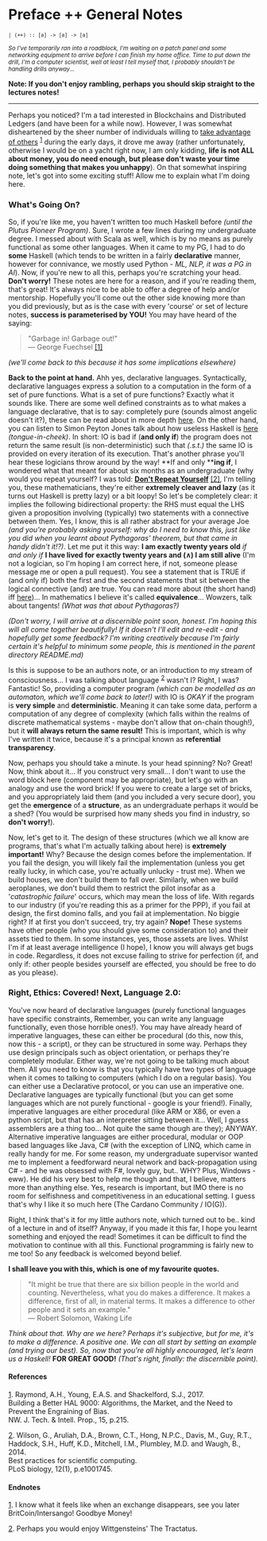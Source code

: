 # Preface ++ General Notes

<small><code>| (++) :: [a] -> [a] -> [a]</code></small>

<small>*So I've temporarily ran into a roadblock, I'm waiting on a patch panel and some networking equipment to arrive before I can finish my home office. Time to put down the drill, I'm a computer scientist, well at least I tell myself that, I probably shouldn't be handling drills anyway...*</small>

**Note: If you don't enjoy rambling, perhaps you should skip straight to the lectures notes!**

<hr />

Perhaps you noticed? I'm a tad interested in Blockchains and Distributed Ledgers (and have been for a while now). However, I was somewhat disheartened by the sheer number of individuals willing to [take advantage of others](https://youtu.be/Y6vHVINBi0s) <sup><a href="#1">1</a></sup> during the early days, it drove me away (rather unfortunately, otherwise I would be on a yacht right now, I am only kidding, **life is not ALL about money, you do need enough, but please don't waste your time doing something that makes you unhappy**). On that somewhat inspiring note, let's got into some exciting stuff! Allow me to explain what I'm doing here.

### What's Going On?

So, if you're like me, you haven't written too much Haskell before *(until the Plutus Pioneer Program)*. Sure, I wrote a few lines during my undergraduate degree. I messed about with Scala as well, which is by no means as purely functional as some other languages. When it came to my PG, I had to do **some** Haskell (which tends to be written in a fairly **declarative** manner, however for connivance, we mostly used Python *- ML, NLP, it was a PG in AI*). Now, if you're new to all this, perhaps you're scratching your head. **Don't worry!** These notes are here for a reason, and if you're reading them, that's great! It's always nice to be able to offer a degree of help and/or mentorship. Hopefully you'll come out the other side knowing more than you did previously, but as is the case with every 'course' or set of lecture notes, **success is parameterised by YOU!** You may have heard of the saying:

> "Garbage in! Garbage out!" <br />
> — George Fuechsel [[1]](#1)

*(we'll come back to this because it has some implications elsewhere)*

**Back to the point at hand.** Ahh yes, declarative languages. Syntactically, declarative languages express a solution to a computation in the form of a set of pure functions. What is a set of pure functions? Exactly what it sounds like. There are some well defined constraints as to what makes a language declarative, that is to say: completely pure (sounds almost angelic doesn't it?), these can be read about in more depth [here](). On the other hand, you can listen to Simon Peyton Jones talk about how useless Haskell is [here](https://youtu.be/iSmkqocn0oQ) *(tongue-in-cheek)*. In short: IO is bad if (**and only if**) the program does not return the same result (is non-deterministic) such that *(.s.t.)* the same IO is provided on every iteration of its execution. That's another phrase you'll hear these logicians throw around by the way! **If and only ****ing if**, I wondered what that meant for about six months as an undergraduate (why would you repeat yourself? I was told: [**Don't Repeat Yourself**](https://journals.plos.org/plosbiology/article/info:doi/10.1371/journal.pbio.1001745) [[2]](#2), I'm telling you, these mathematicians, they're either **extremely cleaver and lazy** (as it turns out Haskell is pretty lazy) or a bit loopy! So let's be completely clear: it implies the following bidirectional property: the RHS must equal the LHS given a proposition involving (typically) two statements with a connective between them. Yes, I know, this is all rather abstract for your average Joe *(and you're probably asking yourself: why do I need to know this, just like you did when you learnt about Pythagoras' theorem, but that came in handy didn't it!?)*. Let me put it this way: **I am exactly twenty years old** *if and only if* **I have lived for exactly twenty years and (∧) I am still alive** (I'm not a logician, so I'm hoping I am correct here, if not, someone please message me or open a pull request). You see a statement that is TRUE if (and only if) both the first and the second statements that sit between the logical connective (and) are true. You can read more about (the short hand) iff [here](https://math.stackexchange.com/questions/68293/what-is-the-difference-between-only-if-and-iff))... In mathematics I believe it's called **equivalence**... Wowzers, talk about tangents! *(What was that about Pythagoras?)*

*(Don't worry, I will arrive at a discernible point soon, honest. I'm hoping this will all come together beautifully! If it doesn't I'll edit and re-edit - and hopefully get some feedback? I'm writing creatively because I'm fairly certain it's helpful to minimum some people, this is mentioned in the parent directory README.md)*

Is this is suppose to be an authors note, or an introduction to my stream of consciousness... I was talking about language <sup><a href="#2">2</a></sup> wasn't I? Right, I was? Fantastic! So, providing a computer program *(which can be modelled as an automaton, which we'll come back to later!)* with IO is *OKAY* if the program is **very simple** and **deterministic**. Meaning it can take some data, perform a computation of any degree of complexity (which falls within the realms of discrete mathematical systems - maybe don't allow that on-chain though!), but it **will always return the same result!** This is important, which is why I've written it twice, because it's a principal known as **referential transparency**.

Now, perhaps you should take a minute. Is your head spinning? No? Great! Now, think about it... If you construct very small... I don't want to use the word block here (component may be appropriate), but let's go with an analogy and use the word brick! If you were to create a large set of bricks, and you appropriately laid them (and you included a very secure door), you get the **emergence** of a **structure**, as an undergraduate perhaps it would be a shed? (You would be surprised how many sheds you find in industry, so **don't worry!**).

Now, let's get to it. The design of these structures (which we all know are programs, that's what I'm actually talking about here) is **extremely important!** Why? Because the design comes before the implementation. If you fail the design, you will likely fail the implementation (unless you get really lucky, in which case, you're actually unlucky - trust me). When we build houses, we don't build them to fall over. Similarly, when we build aeroplanes, we don't build them to restrict the pilot insofar as a '*catastrophic failure*' occurs, which may mean the loss of life. With regards to our industry (if you're reading this as a primer for the PPP), if you fail at design, the first domino falls, and you fail at implementation. No biggie right? If at first you don't succeed, try, try again? **Nope!** These systems have other people (who you should give some consideration to) and their assets tied to them. In some instances, yes, those assets are lives. Whilst I'm if at least average intelligence (I hope), I know you will always get bugs in code. Regardless, it does not excuse failing to strive for perfection (if, and only if: other people besides yourself are effected, you should be free to do as you please).

### Right, Ethics: Covered! Next, Language 2.0:

You've now heard of declarative languages (purely functional languages have specific constraints, Remember, you can write any language functionally, even those horrible ones!). You may have already heard of imperative languages, these can either be procedural (do this, now this, now this - a script), or they can be structured in some way. Perhaps they use design principals such as object orientation, or perhaps they're completely modular. Either way, we're not going to be talking much about them. All you need to know is that you typically have two types of language when it comes to talking to computers (which I do on a regular basis). You can either use a Declarative protocol, or you can use an imperative one. Declarative languages are typically functional (but you can get some languages which are not purely functional - google is your friend!). Finally, imperative languages are either procedural (like ARM or X86, or even a python script, but that has an interpreter sitting between it... Well, I guess assemblers are a thing too... Not quite the same though are they); ANYWAY. Alternative imperative languages are either procedural, modular or OOP based languages like Java, C# (with the exception of LINQ, which came in really handy for me. For some reason, my undergraduate supervisor wanted me to implement a feedforward neural network and back-propagation using C# - and he was obsessed with F#, lovely guy, but.. WHY? Plus, Windows - eww). He did his very best to help me though and that, I believe, matters more than anything else. Yes, research is important, but IMO there is no room for selfishness and competitiveness in an educational setting. I guess that's why I like it so much here (The Cardano Community / IO(G)).

Right, I think that's it for my little authors note, which turned out to be.. kind of a lecture in and of itself? Anyway, if you made it this far, I hope you learnt something and enjoyed the read! Sometimes it can be difficult to find the motivation to continue with all this. Functional programming is fairly new to me too! So any feedback is welcomed beyond belief. 

**I shall leave you with this, which is one of my favourite quotes.**

> "It might be true that there are six billion people in the world and counting. Nevertheless, what you do makes a difference. It makes a difference, first of all, in material terms. It makes a difference to other people and it sets an example." <br />
> ― Robert Solomon, Waking Life

*Think about that. Why are we here? Perhaps it's subjective, but for me, it's to make a difference. A positive one. We can all start by setting an example (and trying our best). So, now that you're all highly encouraged, let's learn us a Haskell!* **FOR GREAT GOOD!** *(That's right, finally: the discernible point).*

#### References

<a href="#1" id="1">1</a>. Raymond, A.H., Young, E.A.S. and Shackelford, S.J., 2017. <br />
Building a Better HAL 9000: Algorithms, the Market, and the Need to Prevent the Engraining of Bias. <br />
NW. J. Tech. & Intell. Prop., 15, p.215.

<a href="#2" id="2">2</a>. Wilson, G., Aruliah, D.A., Brown, C.T., Hong, N.P.C., Davis, M., Guy, R.T., Haddock, S.H., Huff, K.D., Mitchell, I.M., Plumbley, M.D. and Waugh, B., 2014. <br />
Best practices for scientific computing. <br />
PLoS biology, 12(1), p.e1001745.


#### Endnotes

<a href="#1" id="1">1</a>. I know what it feels like when an exchange disappears, see you later BritCoin/Intersango! Goodbye Money!

<a href="#2" id="2">2</a>. Perhaps you would enjoy Wittgensteins' The Tractatus.
